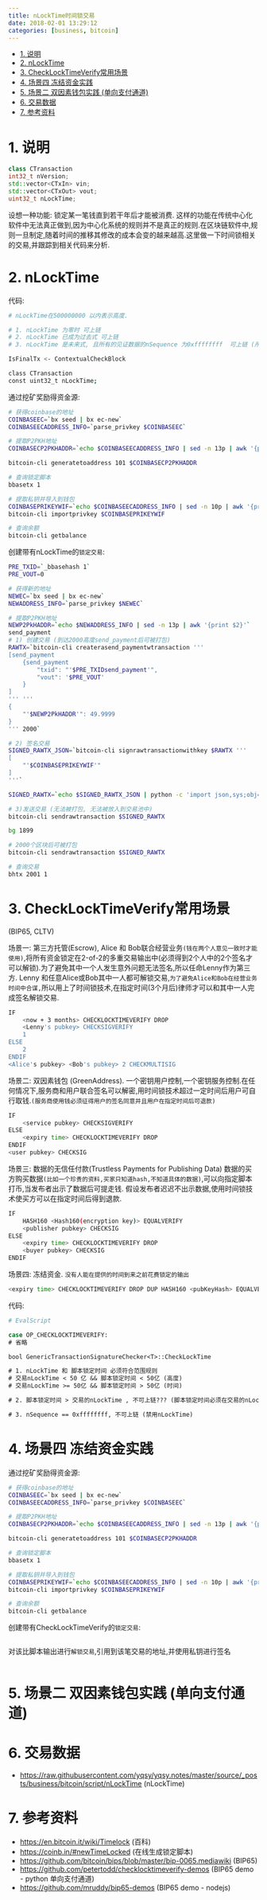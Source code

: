 ```yaml
---
title: nLockTime时间锁交易
date: 2018-02-01 13:29:12
categories: [business, bitcoin]
---
```


<!-- TOC -->

- [1. 说明](#1-说明)
- [2. nLockTime](#2-nlocktime)
- [3. CheckLockTimeVerify常用场景](#3-checklocktimeverify常用场景)
- [4. 场景四 冻结资金实践](#4-场景四-冻结资金实践)
- [5. 场景二 双因素钱包实践 (单向支付通道)](#5-场景二-双因素钱包实践-单向支付通道)
- [6. 交易数据](#6-交易数据)
- [7. 参考资料](#7-参考资料)

<!-- /TOC -->


<a id="markdown-1-说明" name="1-说明"></a>
# 1. 说明

```c++
class CTransaction    
int32_t nVersion;
std::vector<CTxIn> vin;
std::vector<CTxOut> vout;
uint32_t nLockTime;
```

设想一种功能: 锁定某一笔钱直到若干年后才能被消费. 这样的功能在传统中心化软件中无法真正做到,因为中心化系统的规则并不是真正的规则.在区块链软件中,规则一旦制定,随着时间的推移其修改的成本会变的越来越高.这里做一下时间锁相关的交易,并跟踪到相关代码来分析.

<a id="markdown-2-nlocktime" name="2-nlocktime"></a>
# 2. nLockTime 

代码:
```bash
# nLockTime在500000000 以内表示高度. 

# 1. nLockTime 为零时 可上链
# 2. nLockTime 已成为过去式 可上链
# 3. nLockTime 是未来式, 且所有的见证数据的nSequence 为0xffffffff  可上链 (所有的in的nSequence为0xffffffff(表示禁用nLockTime))

IsFinalTx <- ContextualCheckBlock

class CTransaction
const uint32_t nLockTime;
```

通过挖矿奖励得资金源:

```bash
# 获得coinbase的地址
COINBASEEC=`bx seed | bx ec-new`
COINBASEECADDRESS_INFO=`parse_privkey $COINBASEEC`

# 提取P2PKH地址
COINBASECP2PKHADDR=`echo $COINBASEECADDRESS_INFO | sed -n 13p | awk '{print $2}'`

bitcoin-cli generatetoaddress 101 $COINBASECP2PKHADDR

# 查询锁定脚本
bbasetx 1

# 提取私钥并导入到钱包
COINBASEPRIKEYWIF=`echo $COINBASEECADDRESS_INFO | sed -n 10p | awk '{print $2}'`
bitcoin-cli importprivkey $COINBASEPRIKEYWIF

# 查询余额
bitcoin-cli getbalance
```

创建带有nLockTime的`锁定交易`:

```bash
PRE_TXID=`_bbasehash 1`
PRE_VOUT=0

# 获得新的地址
NEWEC=`bx seed | bx ec-new`
NEWADDRESS_INFO=`parse_privkey $NEWEC`

# 提取P2PKH地址
NEWP2PkHADDR=`echo $NEWADDRESS_INFO | sed -n 13p | awk '{print $2}'`
send_payment
# 1) 创建交易 (到达2000高度send_payment后可被打包)
RAWTX=`bitcoin-cli createrasend_paymentwtransaction '''
[send_payment
    {send_payment
        "txid": "'$PRE_TXIDsend_payment'",
        "vout": '$PRE_VOUT'
    }
]
''' '''
{
    "'$NEWP2PkHADDR'": 49.9999
}
''' 2000`

# 2) 签名交易
SIGNED_RAWTX_JSON=`bitcoin-cli signrawtransactionwithkey $RAWTX '''
[
    "'$COINBASEPRIKEYWIF'"
]
'''`

SIGNED_RAWTX=`echo $SIGNED_RAWTX_JSON | python -c 'import json,sys;obj=json.load(sys.stdin);print(obj["hex"])'`

# 3)发送交易 (无法被打包, 无法被放入到交易池中)
bitcoin-cli sendrawtransaction $SIGNED_RAWTX

bg 1899

# 2000个区块后可被打包
bitcoin-cli sendrawtransaction $SIGNED_RAWTX

# 查询交易
bhtx 2001 1
```

<a id="markdown-3-checklocktimeverify常用场景" name="3-checklocktimeverify常用场景"></a>
# 3. CheckLockTimeVerify常用场景

(BIP65, CLTV)

场景一: 第三方托管(Escrow), Alice 和 Bob联合经营业务`(钱在两个人意见一致时才能使用)`,将所有资金锁定在2-of-2的多重交易输出中(必须得到2个人中的2个签名才可以解锁).为了避免其中一个人发生意外问题无法签名,所以任命Lenny作为第三方. Lenny 和任意Alice或Bob其中一人都可解锁交易,`为了避免Alice和Bob在经营业务时间中合谋,`所以用上了时间锁技术,在指定时间(3个月后)律师才可以和其中一人完成签名解锁交易.
```bash
IF
    <now + 3 months> CHECKLOCKTIMEVERIFY DROP
    <Lenny's pubkey> CHECKSIGVERIFY
    1
ELSE
    2
ENDIF
<Alice's pubkey> <Bob's pubkey> 2 CHECKMULTISIG
```

场景二: 双因素钱包 (GreenAddress). 一个密钥用户控制,一个密钥服务控制.在任何情况下,服务商和用户联合签名可以解密,用时间锁技术超过一定时间后用户可自行取钱.`(服务商使用钱必须征得用户的签名同意并且用户在指定时间后可退款)`

```bash
IF
    <service pubkey> CHECKSIGVERIFY
ELSE
    <expiry time> CHECKLOCKTIMEVERIFY DROP
ENDIF
<user pubkey> CHECKSIG
```

场景三: 数据的无信任付款(Trustless Payments for Publishing Data) 数据的买方购买数据`(比如一个珍贵的资料,买家只知道hash,不知道具体的数据)`,可以向指定脚本打币,当发布者出示了数据后可提走钱. 假设发布者迟迟不出示数据,使用时间锁技术使买方可以在指定时间后得到退款.

```bash
IF
    HASH160 <Hash160(encryption key)> EQUALVERIFY
    <publisher pubkey> CHECKSIG
ELSE
    <expiry time> CHECKLOCKTIMEVERIFY DROP
    <buyer pubkey> CHECKSIG
ENDIF
```

场景四: 冻结资金. `没有人能在提供的时间到来之前花费锁定的输出`

```bash
<expiry time> CHECKLOCKTIMEVERIFY DROP DUP HASH160 <pubKeyHash> EQUALVERIFY CHECKSIG
```


代码:
```bash
# EvalScript 

case OP_CHECKLOCKTIMEVERIFY:
# 省略

bool GenericTransactionSignatureChecker<T>::CheckLockTime

# 1. nLockTime 和 脚本锁定时间 必须符合范围规则
# 交易nLockTime < 50 亿 && 脚本锁定时间 < 50亿 (高度)
# 交易nLockTime >= 50亿 && 脚本锁定时间 > 50亿 (时间)

# 2. 脚本锁定时间 > 交易的nLockTime , 不可上链??? (脚本锁定时间必须在交易的nLockTime之内)

# 3. nSequence == 0xffffffff, 不可上链 (禁用nLockTime)
```

<a id="markdown-4-场景四-冻结资金实践" name="4-场景四-冻结资金实践"></a>
# 4. 场景四 冻结资金实践

通过挖矿奖励得资金源:

```bash
# 获得coinbase的地址
COINBASEEC=`bx seed | bx ec-new`
COINBASEECADDRESS_INFO=`parse_privkey $COINBASEEC`

# 提取P2PKH地址
COINBASECP2PKHADDR=`echo $COINBASEECADDRESS_INFO | sed -n 13p | awk '{print $2}'`

bitcoin-cli generatetoaddress 101 $COINBASECP2PKHADDR

# 查询锁定脚本
bbasetx 1

# 提取私钥并导入到钱包
COINBASEPRIKEYWIF=`echo $COINBASEECADDRESS_INFO | sed -n 10p | awk '{print $2}'`
bitcoin-cli importprivkey $COINBASEPRIKEYWIF

# 查询余额
bitcoin-cli getbalance
```

创建带有CheckLockTimeVerify的`锁定交易`:

```bash

```

对该比脚本输出进行`解锁交易`,引用到该笔交易的地址,并使用私钥进行签名

```bash

```

<a id="markdown-5-场景二-双因素钱包实践-单向支付通道" name="5-场景二-双因素钱包实践-单向支付通道"></a>
# 5. 场景二 双因素钱包实践 (单向支付通道) 




<a id="markdown-6-交易数据" name="6-交易数据"></a>
# 6. 交易数据

* https://raw.githubusercontent.com/yqsy/yqsy.notes/master/source/_posts/business/bitcoin/script/nLockTime (nLockTime)


<a id="markdown-7-参考资料" name="7-参考资料"></a>
# 7. 参考资料

* https://en.bitcoin.it/wiki/Timelock (百科)
* https://coinb.in/#newTimeLocked (在线生成锁定脚本)
* https://github.com/bitcoin/bips/blob/master/bip-0065.mediawiki (BIP65)
* https://github.com/petertodd/checklocktimeverify-demos (BIP65 demo - python 单向支付通道)
* https://github.com/mruddy/bip65-demos (BIP65 demo - nodejs)
